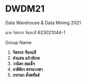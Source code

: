 # DWDM21
Data Warehouse & Data Mining 2021

นาย จิตรกร จันทะสี 623021044-1

Group Name 
1. **จิตรกร จันทะสี**
2. **คำแสน แก้วพิภพ**
3. **วานิตา สมเด็จ**
4. **อาธิติยา ธรรมวงษา**
5. **กรกนก สังฆพันธ์**
